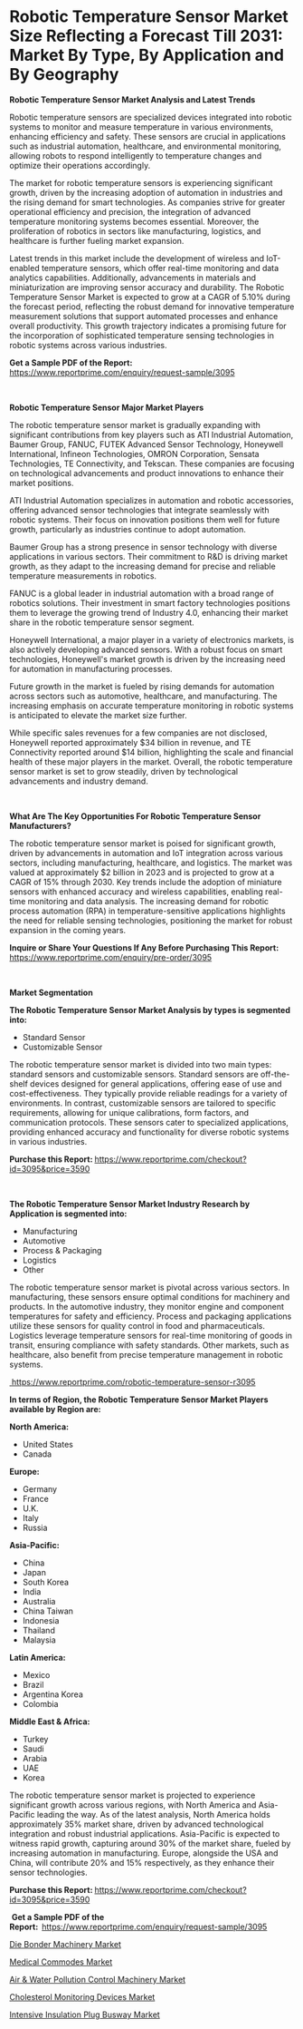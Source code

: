 <p><h1>Robotic Temperature Sensor Market Size Reflecting a Forecast Till 2031: Market By Type, By Application and By Geography</h1></p><p><strong>Robotic Temperature Sensor Market Analysis and Latest Trends</strong></p>
<p><p>Robotic temperature sensors are specialized devices integrated into robotic systems to monitor and measure temperature in various environments, enhancing efficiency and safety. These sensors are crucial in applications such as industrial automation, healthcare, and environmental monitoring, allowing robots to respond intelligently to temperature changes and optimize their operations accordingly.</p><p>The market for robotic temperature sensors is experiencing significant growth, driven by the increasing adoption of automation in industries and the rising demand for smart technologies. As companies strive for greater operational efficiency and precision, the integration of advanced temperature monitoring systems becomes essential. Moreover, the proliferation of robotics in sectors like manufacturing, logistics, and healthcare is further fueling market expansion.</p><p>Latest trends in this market include the development of wireless and IoT-enabled temperature sensors, which offer real-time monitoring and data analytics capabilities. Additionally, advancements in materials and miniaturization are improving sensor accuracy and durability. The Robotic Temperature Sensor Market is expected to grow at a CAGR of 5.10% during the forecast period, reflecting the robust demand for innovative temperature measurement solutions that support automated processes and enhance overall productivity. This growth trajectory indicates a promising future for the incorporation of sophisticated temperature sensing technologies in robotic systems across various industries.</p></p>
<p><strong>Get a Sample PDF of the Report:&nbsp;</strong> <a href="https://www.reportprime.com/enquiry/request-sample/3095">https://www.reportprime.com/enquiry/request-sample/3095</a></p>
<p>&nbsp;</p>
<p><strong>Robotic Temperature Sensor Major Market Players</strong></p>
<p><p>The robotic temperature sensor market is gradually expanding with significant contributions from key players such as ATI Industrial Automation, Baumer Group, FANUC, FUTEK Advanced Sensor Technology, Honeywell International, Infineon Technologies, OMRON Corporation, Sensata Technologies, TE Connectivity, and Tekscan. These companies are focusing on technological advancements and product innovations to enhance their market positions.</p><p>ATI Industrial Automation specializes in automation and robotic accessories, offering advanced sensor technologies that integrate seamlessly with robotic systems. Their focus on innovation positions them well for future growth, particularly as industries continue to adopt automation.</p><p>Baumer Group has a strong presence in sensor technology with diverse applications in various sectors. Their commitment to R&D is driving market growth, as they adapt to the increasing demand for precise and reliable temperature measurements in robotics.</p><p>FANUC is a global leader in industrial automation with a broad range of robotics solutions. Their investment in smart factory technologies positions them to leverage the growing trend of Industry 4.0, enhancing their market share in the robotic temperature sensor segment.</p><p>Honeywell International, a major player in a variety of electronics markets, is also actively developing advanced sensors. With a robust focus on smart technologies, Honeywell's market growth is driven by the increasing need for automation in manufacturing processes.</p><p>Future growth in the market is fueled by rising demands for automation across sectors such as automotive, healthcare, and manufacturing. The increasing emphasis on accurate temperature monitoring in robotic systems is anticipated to elevate the market size further.</p><p>While specific sales revenues for a few companies are not disclosed, Honeywell reported approximately $34 billion in revenue, and TE Connectivity reported around $14 billion, highlighting the scale and financial health of these major players in the market. Overall, the robotic temperature sensor market is set to grow steadily, driven by technological advancements and industry demand.</p></p>
<p>&nbsp;</p>
<p><strong>What Are The Key Opportunities For Robotic Temperature Sensor Manufacturers?</strong></p>
<p><p>The robotic temperature sensor market is poised for significant growth, driven by advancements in automation and IoT integration across various sectors, including manufacturing, healthcare, and logistics. The market was valued at approximately $2 billion in 2023 and is projected to grow at a CAGR of 15% through 2030. Key trends include the adoption of miniature sensors with enhanced accuracy and wireless capabilities, enabling real-time monitoring and data analysis. The increasing demand for robotic process automation (RPA) in temperature-sensitive applications highlights the need for reliable sensing technologies, positioning the market for robust expansion in the coming years.</p></p>
<p><strong>Inquire or Share Your Questions If Any Before Purchasing This Report:</strong> <a href="https://www.reportprime.com/enquiry/pre-order/3095">https://www.reportprime.com/enquiry/pre-order/3095</a></p>
<p>&nbsp;</p>
<p><strong>Market Segmentation</strong></p>
<p><strong>The Robotic Temperature Sensor Market Analysis by types is segmented into:</strong></p>
<p><ul><li>Standard Sensor</li><li>Customizable Sensor</li></ul></p>
<p><p>The robotic temperature sensor market is divided into two main types: standard sensors and customizable sensors. Standard sensors are off-the-shelf devices designed for general applications, offering ease of use and cost-effectiveness. They typically provide reliable readings for a variety of environments. In contrast, customizable sensors are tailored to specific requirements, allowing for unique calibrations, form factors, and communication protocols. These sensors cater to specialized applications, providing enhanced accuracy and functionality for diverse robotic systems in various industries.</p></p>
<p><strong>Purchase this Report:&nbsp;</strong><a href="https://www.reportprime.com/checkout?id=3095&price=3590">https://www.reportprime.com/checkout?id=3095&price=3590</a></p>
<p>&nbsp;</p>
<p><strong>The Robotic Temperature Sensor Market Industry Research by Application is segmented into:</strong></p>
<p><ul><li>Manufacturing</li><li>Automotive</li><li>Process & Packaging</li><li>Logistics</li><li>Other</li></ul></p>
<p><p>The robotic temperature sensor market is pivotal across various sectors. In manufacturing, these sensors ensure optimal conditions for machinery and products. In the automotive industry, they monitor engine and component temperatures for safety and efficiency. Process and packaging applications utilize these sensors for quality control in food and pharmaceuticals. Logistics leverage temperature sensors for real-time monitoring of goods in transit, ensuring compliance with safety standards. Other markets, such as healthcare, also benefit from precise temperature management in robotic systems.</p></p>
<p><a href="https://www.reportprime.com/robotic-temperature-sensor-r3095">&nbsp;https://www.reportprime.com/robotic-temperature-sensor-r3095</a></p>
<p><strong>In terms of Region, the Robotic Temperature Sensor Market Players available by Region are:</strong></p>
<p>
    <p> <strong> North America: </strong>
        <ul>
            <li>United States</li>
            <li>Canada</li>
        </ul>
        </p> 
    <p> <strong> Europe: </strong>
        <ul>
            <li>Germany</li>
            <li>France</li>
            <li>U.K.</li>
            <li>Italy</li>
            <li>Russia</li>
        </ul>
        </p> 
    <p> <strong> Asia-Pacific: </strong>
        <ul>
            <li>China</li>
            <li>Japan</li>
            <li>South Korea</li>
            <li>India</li>
            <li>Australia</li>
            <li>China Taiwan</li>
            <li>Indonesia</li>
            <li>Thailand</li>
            <li>Malaysia</li>
        </ul>
        </p> 
    <p> <strong> Latin America: </strong>
        <ul>
            <li>Mexico</li>
            <li>Brazil</li>
            <li>Argentina Korea</li>
            <li>Colombia</li>
        </ul>
        </p> 
    <p> <strong> Middle East & Africa: </strong>
        <ul>
            <li>Turkey</li>
            <li>Saudi</li>
            <li>Arabia</li>
            <li>UAE</li>
            <li>Korea</li>
        </ul>
    </p>
    </p>
<p><p>The robotic temperature sensor market is projected to experience significant growth across various regions, with North America and Asia-Pacific leading the way. As of the latest analysis, North America holds approximately 35% market share, driven by advanced technological integration and robust industrial applications. Asia-Pacific is expected to witness rapid growth, capturing around 30% of the market share, fueled by increasing automation in manufacturing. Europe, alongside the USA and China, will contribute 20% and 15% respectively, as they enhance their sensor technologies.</p></p>
<p><strong>Purchase this Report: </strong><a href="https://www.reportprime.com/checkout?id=3095&price=3590">https://www.reportprime.com/checkout?id=3095&price=3590</a></p>
<p>&nbsp;<strong>Get a Sample PDF of the Report:&nbsp;&nbsp;</strong><a href="https://www.reportprime.com/enquiry/request-sample/3095">https://www.reportprime.com/enquiry/request-sample/3095</a></p>
<p><strong></strong></p>
<p><p><a href="https://issuu.com/reportprime-2/docs/die-bonder-machinery-market-size-20_9ee7ef6c3544a8">Die Bonder Machinery Market</a></p><p><a href="https://www.linkedin.com/pulse/medical-commodes-industry-analysis-report-its-market-size-share-8qn9e?trackingId=omV%2FaF6aS2KCM2Fhewt9Pg%3D%3D">Medical Commodes Market</a></p><p><a href="https://issuu.com/reportprime-2/docs/air-water-pollution-control-machine_9575c422af61cf">Air & Water Pollution Control Machinery Market</a></p><p><a href="https://www.linkedin.com/pulse/cholesterol-monitoring-devices-market-trends-growth-outlook-vfzde?trackingId=%2FX49iLrGTkCsxGBaIo4udA%3D%3D">Cholesterol Monitoring Devices Market</a></p><p><a href="https://github.com/fty54g/Market-Research-Report-List-1/blob/main/intensive-insulation-plug-busway-market.md">Intensive Insulation Plug Busway Market</a></p></p>